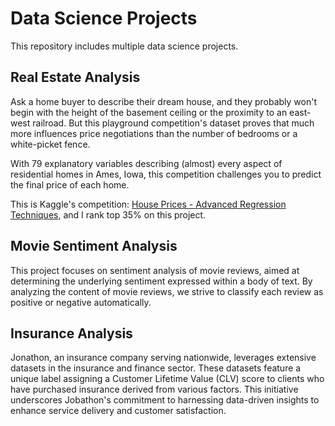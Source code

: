 # Data Science Projects

This repository includes multiple data science projects.

## Real Estate Analysis
Ask a home buyer to describe their dream house, and they probably won't begin with the height of the basement ceiling or the proximity to an east-west railroad. But this playground competition's dataset proves that much more influences price negotiations than the number of bedrooms or a white-picket fence.

With 79 explanatory variables describing (almost) every aspect of residential homes in Ames, Iowa, this competition challenges you to predict the final price of each home.

This is Kaggle's competition: [House Prices - Advanced Regression Techniques](https://www.kaggle.com/competitions/house-prices-advanced-regression-techniques/overview), and I rank top 35% on this project.

## Movie Sentiment Analysis
This project focuses on sentiment analysis of movie reviews, aimed at determining the underlying sentiment expressed within a body of text. By analyzing the content of movie reviews, we strive to classify each review as positive or negative automatically.

## Insurance Analysis

Jonathon, an insurance company serving nationwide, leverages extensive datasets in the insurance and finance sector. These datasets feature a unique label assigning a Customer Lifetime Value (CLV) score to clients who have purchased insurance derived from various factors. This initiative underscores Jobathon's commitment to harnessing data-driven insights to enhance service delivery and customer satisfaction.
